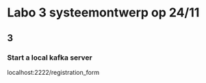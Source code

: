 # Labo 3 systeemontwerp op 24/11

## 3

### Start a local kafka server

localhost:2222/registration_form
